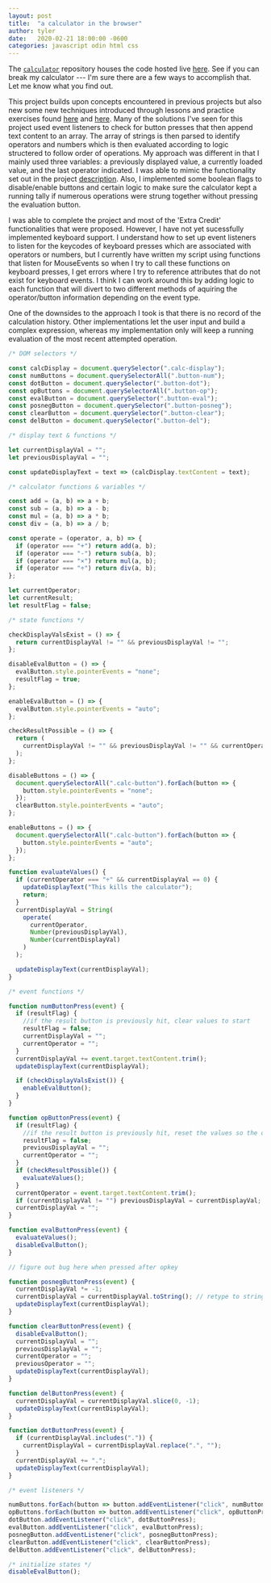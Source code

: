 ```yaml
---
layout: post
title:  "a calculator in the browser"
author: tyler
date:   2020-02-21 18:00:00 -0600
categories: javascript odin html css
---
```


The [`calculator`](https://www.github.com/tofritz/calculator) repository houses the code hosted live [here](https://tofritz.com/calculator). See if you can break my calculator --- I'm sure there are a few ways to accomplish that. Let me know what you find out.

This project builds upon concepts encountered in previous projects but also new some new techniques introduced through lessons and practice exercises found [here](https://github.com/tofritz/example-work/tree/master/odin-project-exercises/javascript-exercises) and [here](https://github.com/tofritz/example-work/tree/master/javascript-30). Many of the solutions I've seen for this project used event listeners to check for button presses that then append text content to an array. The array of strings is then parsed to identify operators and numbers which is then evaluated according to logic structered to follow order of operations. My approach was different in that I mainly used three variables: a previously displayed value, a currently loaded value, and the last operator indicated. I was able to mimic the functionality set out in the project [description](https://www.theodinproject.com/courses/web-development-101/lessons/calculator?ref=lnav). Also, I implemented some boolean flags to disable/enable buttons and certain logic to make sure the calculator kept a running tally if numerous operations were strung together without pressing the evaluation button.

I was able to complete the project and most of the 'Extra Credit' functionalities that were proposed. However, I have not yet sucessfully implemented keyboard support. I understand how to set up event listeners to listen for the keycodes of keyboard presses which are associated with operators or numbers, but I currently have written my script using functions that listen for MouseEvents so when I try to call these functions on keyboard presses, I get errors where I try to reference attributes that do not exist for keyboard events. I think I can work around this by adding logic to each function that will divert to two different methods of aquiring the operator/button information depending on the event type.

One of the downsides to the approach I took is that there is no record of the calculation history. Other implementations let the user input and build a complex expression, whereas my implementation only will keep a running evaluation of the most recent attempted operation.

```javascript
/* DOM selectors */

const calcDisplay = document.querySelector(".calc-display");
const numButtons = document.querySelectorAll(".button-num");
const dotButton = document.querySelector(".button-dot");
const opButtons = document.querySelectorAll(".button-op");
const evalButton = document.querySelector(".button-eval");
const posnegButton = document.querySelector(".button-posneg");
const clearButton = document.querySelector(".button-clear");
const delButton = document.querySelector(".button-del");

/* display text & functions */

let currentDisplayVal = "";
let previousDisplayVal = "";

const updateDisplayText = text => (calcDisplay.textContent = text);

/* calculator functions & variables */

const add = (a, b) => a + b;
const sub = (a, b) => a - b;
const mul = (a, b) => a * b;
const div = (a, b) => a / b;

const operate = (operator, a, b) => {
  if (operator === "+") return add(a, b);
  if (operator === "-") return sub(a, b);
  if (operator === "×") return mul(a, b);
  if (operator === "÷") return div(a, b);
};

let currentOperator;
let currentResult;
let resultFlag = false;

/* state functions */

checkDisplayValsExist = () => {
  return currentDisplayVal != "" && previousDisplayVal != "";
};

disableEvalButton = () => {
  evalButton.style.pointerEvents = "none";
  resultFlag = true;
};

enableEvalButton = () => {
  evalButton.style.pointerEvents = "auto";
};

checkResultPossible = () => {
  return (
    currentDisplayVal != "" && previousDisplayVal != "" && currentOperator != ""
  );
};

disableButtons = () => {
  document.querySelectorAll(".calc-button").forEach(button => {
    button.style.pointerEvents = "none";
  });
  clearButton.style.pointerEvents = "auto";
};

enableButtons = () => {
  document.querySelectorAll(".calc-button").forEach(button => {
    button.style.pointerEvents = "auto";
  });
};

function evaluateValues() {
  if (currentOperator === "÷" && currentDisplayVal == 0) {
    updateDisplayText("This kills the calculator");
    return;
  }
  currentDisplayVal = String(
    operate(
      currentOperator,
      Number(previousDisplayVal),
      Number(currentDisplayVal)
    )
  );

  updateDisplayText(currentDisplayVal);
}

/* event functions */

function numButtonPress(event) {
  if (resultFlag) {
    //if the result button is previously hit, clear values to start
    resultFlag = false;
    currentDisplayVal = "";
    currentOperator = "";
  }
  currentDisplayVal += event.target.textContent.trim();
  updateDisplayText(currentDisplayVal);

  if (checkDisplayValsExist()) {
    enableEvalButton();
  }
}

function opButtonPress(event) {
  if (resultFlag) {
    //if the result button is previously hit, reset the values so the op button doesnt evaluate
    resultFlag = false;
    previousDisplayVal = "";
    currentOperator = "";
  }
  if (checkResultPossible()) {
    evaluateValues();
  }
  currentOperator = event.target.textContent.trim();
  if (currentDisplayVal != "") previousDisplayVal = currentDisplayVal;
  currentDisplayVal = "";
}

function evalButtonPress(event) {
  evaluateValues();
  disableEvalButton();
}

// figure out bug here when pressed after opkey

function posnegButtonPress(event) {
  currentDisplayVal *= -1;
  currentDisplayVal = currentDisplayVal.toString(); // retype to string
  updateDisplayText(currentDisplayVal);
}

function clearButtonPress(event) {
  disableEvalButton();
  currentDisplayVal = "";
  previousDisplayVal = "";
  currentOperator = "";
  previousOperator = "";
  updateDisplayText(currentDisplayVal);
}

function delButtonPress(event) {
  currentDisplayVal = currentDisplayVal.slice(0, -1);
  updateDisplayText(currentDisplayVal);
}

function dotButtonPress(event) {
  if (currentDisplayVal.includes(".")) {
    currentDisplayVal = currentDisplayVal.replace(".", "");
  }
  currentDisplayVal += ".";
  updateDisplayText(currentDisplayVal);
}

/* event listeners */

numButtons.forEach(button => button.addEventListener("click", numButtonPress));
opButtons.forEach(button => button.addEventListener("click", opButtonPress));
dotButton.addEventListener("click", dotButtonPress);
evalButton.addEventListener("click", evalButtonPress);
posnegButton.addEventListener("click", posnegButtonPress);
clearButton.addEventListener("click", clearButtonPress);
delButton.addEventListener("click", delButtonPress);

/* initialize states */
disableEvalButton();
```